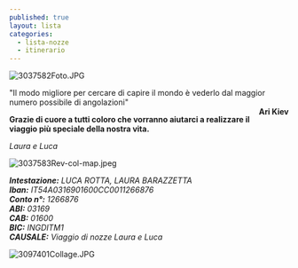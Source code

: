 ```yaml
---
published: true
layout: lista
categories:
  - lista-nozze
  - itinerario
---
```

![3037582Foto.JPG]({{site.baseurl}}/images/3037582Foto.JPG)

<div class="citazione">
"Il modo migliore per cercare di capire il mondo è vederlo dal maggior numero possibile di angolazioni"<br/>
<span style="float:right"><strong>Ari Kiev</strong></span>
</div>



**Grazie di cuore a tutti coloro che vorranno aiutarci a realizzare il viaggio più speciale della nostra vita.**

_Laura e Luca_


![3037583Rev-col-map.jpeg]({{site.baseurl}}/images/3037583Rev-col-map.jpeg)

<address>
<strong>Intestazione:</strong> LUCA ROTTA, LAURA BARAZZETTA <br/>
<strong>Iban:</strong> IT54A0316901600CC0011266876<br/>
<strong>Conto n°:</strong> 1266876<br/>
<strong>ABI:</strong> 03169<br/>
<strong>CAB:</strong> 01600<br/>
<strong>BIC:</strong> INGDITM1<br/>
<strong>CAUSALE:</strong> Viaggio di nozze Laura e Luca<br/>
</address>

![3097401Collage.JPG]({{site.baseurl}}/images/3097401Collage.jpg)